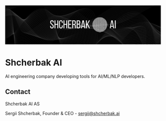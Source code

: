 ![Shcherbak AI](../assets/bg_banner.png)

# Shcherbak AI

AI engineering company developing tools for AI/ML/NLP developers.

## Contact

Shcherbak AI AS

Sergii Shcherbak, Founder & CEO - sergii@shcherbak.ai 